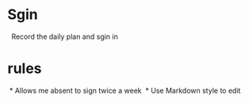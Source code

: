 # Sgin
  Record the daily plan and sgin in

# rules
  * Allows me absent to sign twice a week
  * Use Markdown style to edit
